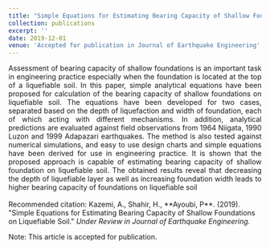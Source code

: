 ```yaml
---
title: "Simple Equations for Estimating Bearing Capacity of Shallow Foundations on Liquefiable Soil"
collection: publications
excerpt: ''
date: 2019-12-01
venue: 'Accepted for publication in Journal of Earthquake Engineering'
---
```

<div style="text-align: justify"> Assessment of bearing capacity of shallow foundations is an important task in engineering practice
especially when the foundation is located at the top of a liquefiable soil. In this paper, simple
analytical equations have been proposed for calculation of the bearing capacity of shallow
foundations on liquefiable soil. The equations have been developed for two cases, separated based
on the depth of liquefaction and width of foundation, each of which acting with different
mechanisms. In addition, analytical predictions are evaluated against field observations from 1964
Niigata, 1990 Luzon and 1999 Adapazari earthquakes. The method is also tested against numerical
simulations, and easy to use design charts and simple equations have been derived for use in
engineering practice. It is shown that the proposed approach is capable of estimating bearing
capacity of shallow foundation on liquefiable soil. The obtained results reveal that decreasing the
depth of liquefiable layer as well as increasing foundation width leads to higher bearing capacity of
foundations on liquefiable soil</div>
<br/>
Recommended citation: Kazemi, A., Shahir, H., **Ayoubi, P**. (2019). &quot;Simple Equations for Estimating Bearing Capacity of Shallow Foundations on Liquefiable Soil.&quot; <i>Under Review in Journal of Earthquake Engineering.</i>

Note: This article is accepted for publication.

